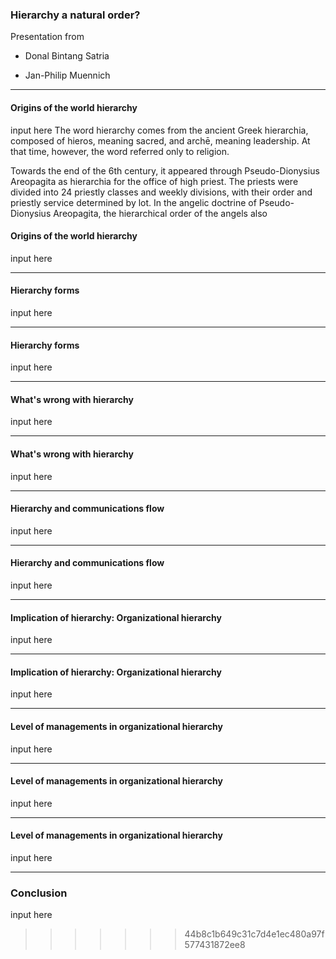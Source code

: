 ### Hierarchy a natural order?

Presentation from

- Donal Bintang Satria

- Jan-Philip Muennich

---

#### Origins of the world hierarchy

input here
The word hierarchy comes from the ancient Greek hierarchia, composed of hieros, meaning sacred, and archē, meaning leadership. At that time, however, the word referred only to religion. ​

Towards the end of the 6th century, it appeared through Pseudo-Dionysius Areopagita as hierarchia for the office of high priest. The priests were divided into 24 priestly classes and weekly divisions, with their order and priestly service determined by lot. In the angelic doctrine of Pseudo-Dionysius Areopagita, the hierarchical order of the angels also

#### Origins of the world hierarchy

input here

---

#### Hierarchy forms

input here

---

#### Hierarchy forms

input here

---

#### What's wrong with hierarchy

input here

---

#### What's wrong with hierarchy

input here

---

#### Hierarchy and communications flow

input here

---

#### Hierarchy and communications flow

input here

---

#### Implication of hierarchy: Organizational hierarchy

input here

---

#### Implication of hierarchy: Organizational hierarchy

input here

---

#### Level of managements in organizational hierarchy

input here

---

#### Level of managements in organizational hierarchy

input here

---

#### Level of managements in organizational hierarchy

input here

---

### Conclusion

input here

> > > > > > > 44b8c1b649c31c7d4e1ec480a97f577431872ee8

